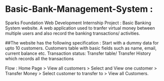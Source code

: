 # Basic-Bank-Management-System :
Sparks Foundation Web Development Internship Project : Basic Banking System website. A web application used to tranfer virtual money between multiple users and also record the banking transactions/ activities.

##The website has the following specification :
Start with a dummy data for upto 10 customers. Customers table with basic fields such as name, email, current balance etc. Transaction status: Transfer table/ Transfer History which records all the transactions

Flow : Home Page > View all customers > Select and View one customer > Transfer Money > Select customer to transfer to > View all Customers.
